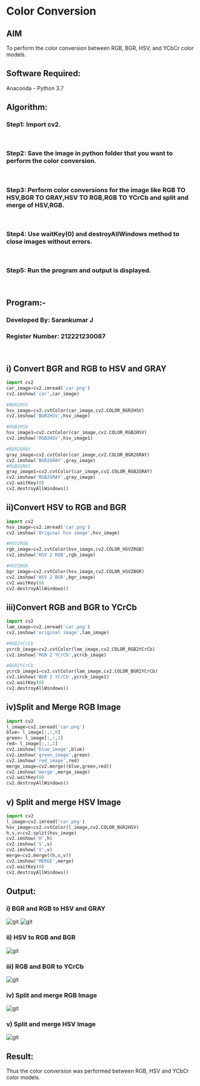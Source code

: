 # Color Conversion
## AIM
To perform the color conversion between RGB, BGR, HSV, and YCbCr color models.

## Software Required:
Anaconda - Python 3.7
## Algorithm:
### Step1: Import cv2.
<br>

### Step2: Save the image in python folder that you want to perform the color conversion.
<br>

### Step3: Perform color conversions for the image like RGB TO HSV,BGR TO GRAY,HSV TO RGB,RGB TO YCrCb and split and merge of HSV,RGB.
<br>

### Step4: Use waitKey(0) and destroyAllWindows method to close images without errors.
<br>

### Step5: Run the program and output is displayed.
<br>

## Program:-

### Developed By: Sarankumar J
### Register Number: 212221230087
<br>

## i) Convert BGR and RGB to HSV and GRAY
```python
import cv2
car_image=cv2.imread('car.png')
cv2.imshow('car',car_image)

#BGR2HSV
hsv_image=cv2.cvtColor(car_image,cv2.COLOR_BGR2HSV)
cv2.imshow('BGR2HSV',hsv_image)

#RGB2HSV
hsv_image1=cv2.cvtColor(car_image,cv2.COLOR_RGB2HSV)
cv2.imshow('RGB2HSV',hsv_image1)

#BGR2GRAY
gray_image=cv2.cvtColor(car_image,cv2.COLOR_BGR2GRAY)
cv2.imshow('BGR2GRAY',gray_image)
#RGB2GRAY
gray_image1=cv2.cvtColor(car_image,cv2.COLOR_RGB2GRAY)
cv2.imshow('RGB2GRAY',gray_image)
cv2.waitKey(0)
cv2.destroyAllWindows()
```
## ii)Convert HSV to RGB and BGR
```python
import cv2
hsv_image=cv2.imread('car.png')
cv2.imshow('Original hsv image',hsv_image)

#HSV2RGB
rgb_image=cv2.cvtColor(hsv_image,cv2.COLOR_HSV2RGB)
cv2.imshow('HSV 2 RGB',rgb_image)

#HSV2BGR
bgr_image=cv2.cvtColor(hsv_image,cv2.COLOR_HSV2BGR)
cv2.imshow('HSV 2 BGR',bgr_image)
cv2.waitKey(0)
cv2.destroyAllWindows()
```
## iii)Convert RGB and BGR to YCrCb
```python
import cv2
lam_image=cv2.imread('car.png')
cv2.imshow('original image',lam_image)

#RGB2YCrCb
ycrcb_image=cv2.cvtColor(lam_image,cv2.COLOR_RGB2YCrCb)
cv2.imshow('RGB 2 YCrCb',ycrcb_image)

#BGR2YCrCb
ycrcb_image1=cv2.cvtColor(lam_image,cv2.COLOR_BGR2YCrCb)
cv2.imshow('BGR 2 YCrCb',ycrcb_image1)
cv2.waitKey(0)
cv2.destroyAllWindows()
```
## iv)Split and Merge RGB Image
```python
import cv2
l_image=cv2.imread('car.png')
blue= l_image[:,:,0]
green= l_image[:,:,1]
red= l_image[:,:,2]
cv2.imshow('blue_image',blue)
cv2.imshow('green_image',green)
cv2.imshow('red_image',red)
merge_image=cv2.merge((blue,green,red))
cv2.imshow('merge',merge_image)
cv2.waitKey(0)
cv2.destroyAllWindows()
```
## v) Split and merge HSV Image
```python
import cv2
l_image=cv2.imread('car.png')
hsv_image=cv2.cvtColor(l_image,cv2.COLOR_BGR2HSV)
h,s,v=cv2.split(hsv_image)
cv2.imshow('H',h)
cv2.imshow('S',s)
cv2.imshow('V',v)
merge=cv2.merge((h,s,v))
cv2.imshow('MERGE',merge)
cv2.waitKey(0)
cv2.destroyAllWindows()
```
## Output:
### i) BGR and RGB to HSV and GRAY
![git](./original.png)
![git](./op1.png)
### ii) HSV to RGB and BGR
![git](./op2.png)
### iii) RGB and BGR to YCrCb
![git](./op3.png)
### iv) Split and merge RGB Image
![git](./op4.png)
### v) Split and merge HSV Image
![git](./op5.png)
## Result:
Thus the color conversion was performed between RGB, HSV and YCbCr color models.
